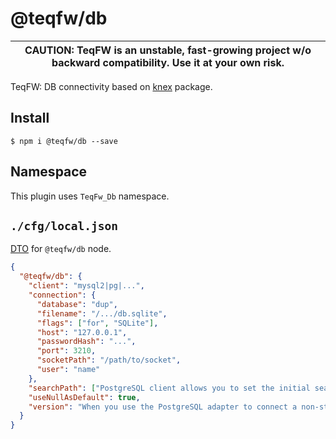 # @teqfw/db

|CAUTION: TeqFW is an unstable, fast-growing project w/o backward compatibility. Use it at your own risk.|
|---|

TeqFW: DB connectivity based on [knex](https://knexjs.org/) package.

## Install

```shell
$ npm i @teqfw/db --save 
```

## Namespace

This plugin uses `TeqFw_Db` namespace.

## `./cfg/local.json`

[DTO](src/Back/Dto/Config/Local.mjs) for `@teqfw/db` node.

```json
{
  "@teqfw/db": {
    "client": "mysql2|pg|...",
    "connection": {
      "database": "dup",
      "filename": "/.../db.sqlite",
      "flags": ["for", "SQLite"],
      "host": "127.0.0.1",
      "passwordHash": "...",
      "port": 3210,
      "socketPath": "/path/to/socket",
      "user": "name"
    },
    "searchPath": ["PostgreSQL client allows you to set the initial search path"],
    "useNullAsDefault": true,
    "version": "When you use the PostgreSQL adapter to connect a non-standard database."
  }
}
```
